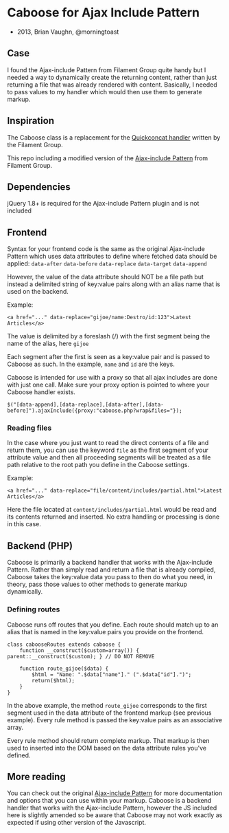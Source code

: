 # Caboose for Ajax Include Pattern

* 2013, Brian Vaughn, @morningtoast

## Case
I found the Ajax-include Pattern from Filament Group quite handy but I needed a way to 
dynamically create the returning content, rather than just returning a file that
was already rendered with content. Basically, I needed to pass values to my
handler which would then use them to generate markup.

## Inspiration
The Caboose class is a replacement for the [Quickconcat handler][concat] written by the Filament Group.

This repo including a modified version of the [Ajax-include Pattern][repo] from Filament Group.


[repo]: https://github.com/filamentgroup/Ajax-Include-Pattern/
[concat]: https://github.com/filamentgroup/quickconcat

## Dependencies
jQuery 1.8+ is required for the Ajax-include Pattern plugin and is not included


## Frontend
Syntax for your frontend code is the same as the original Ajax-include Pattern which uses data attributes to define where fetched data should be applied: `data-after` `data-before` `data-replace` `data-target` `data-append`

However, the value of the data attribute should NOT be a file path but instead a delimited string
of key:value pairs along with an alias name that is used on the backend.

Example:

    <a href="..." data-replace="gijoe/name:Destro/id:123">Latest Articles</a>

The value is delimited by a foreslash (/) with the first segment being the name of the alias, here `gijoe`

Each segment after the first is seen as a key:value pair and is passed to Caboose as such. In the example, `name` and `id` are the keys.

Caboose is intended for use with a proxy so that all ajax includes are done with just one call. Make sure your proxy option is pointed to where your Caboose handler exists.

    $("[data-append],[data-replace],[data-after],[data-before]").ajaxInclude({proxy:"caboose.php?wrap&files="});

### Reading files
In the case where you just want to read the direct contents of a file and return them, you can use the keyword `file` as the first segment of your attribute value and then all proceeding segments will be treated as a file path relative to the root path you define in the Caboose settings.

Example:

    <a href="..." data-replace="file/content/includes/partial.html">Latest Articles</a>

Here the file located at `content/includes/partial.html` would be read and its contents returned and inserted. No extra handling or processing is done in this case.

## Backend (PHP)
Caboose is primarily a backend handler that works with the Ajax-include Pattern. Rather than simply read and return a file that is already compiled, Caboose takes the key:value data you pass to then do what you need, in theory, pass those values to other methods to generate markup dynamically.

### Defining routes
Caboose runs off routes that you define. Each route should match up to an alias that is named in the key:value pairs you provide on the frontend. 
	
	class cabooseRoutes extends caboose {
	    function __construct($custom=array()) { parent::__construct($custom); } // DO NOT REMOVE

		function route_gijoe($data) {
			$html = "Name: ".$data["name"]." (".$data["id"].")";
			return($html);
		}
	}

In the above example, the method `route_gijoe` corresponds to the first segment used in the data attribute of the frontend markup (see previous example). Every rule method is passed the key:value pairs as an associative array.

Every rule method should return complete markup. That markup is then used to inserted into the DOM based on the data attribute rules you've defined.

## More reading
You can check out the original [Ajax-include Pattern][repo] for more documentation and options that you can use within your markup. Caboose is a backend handler that works with the Ajax-include Pattern, however the JS included here is slightly amended so be aware that Caboose may not work exactly as expected if using other version of the Javascript.
